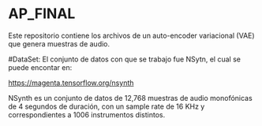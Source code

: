 # AP_FINAL

Este repositorio contiene los archivos de un auto-encoder variacional  (VAE) que genera muestras de audio.

#DataSet:
El conjunto de datos con que se trabajo fue NSytn, el cual se puede encontar en:

https://magenta.tensorflow.org/nsynth

NSynth es un conjunto de datos de 12,768 muestras de audio monofónicas de 4 segundos de duración, con un sample rate 
de 16 KHz y correspondientes a 1006 instrumentos distintos.


